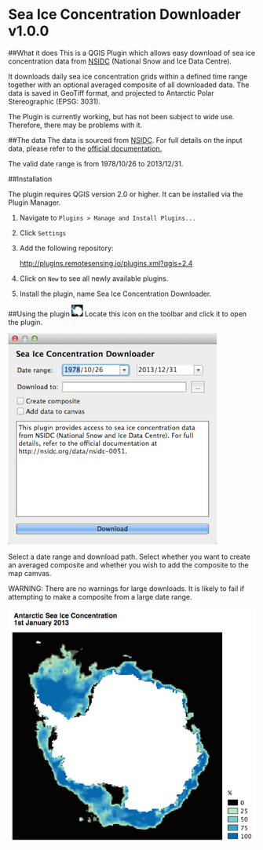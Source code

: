 Sea Ice Concentration Downloader v1.0.0
=======================================

##What it does
This is a QGIS Plugin which allows easy download of sea ice concentration data from [NSIDC](http://nsidc.org/data/seaice_index/) (National Snow and Ice Data Centre). 

It downloads daily sea ice concentration grids within a defined time range together with an optional averaged composite of all downloaded data. The data is saved in GeoTiff format, and projected to Antarctic Polar Stereographic (EPSG: 3031). 

The Plugin is currently working, but has not been subject to wide use. Therefore, there may be problems with it. 


##The data
The data is sourced from [NSIDC](http://nsidc.org/data/nsidc-0051). For full details on the input data, please refer to the [official documentation.](http://nsidc.org/data/docs/daac/nsidc0051_gsfc_seaice.gd.html) 

The valid date range is from 1978/10/26 to 2013/12/31.

##Installation

The plugin requires QGIS version 2.0 or higher. It can be installed via the Plugin Manager. 

1. Navigate to `Plugins > Manage and Install Plugins...`
2. Click `Settings`
3. Add the following repository:

    http://plugins.remotesensing.io/plugins.xml?qgis=2.4

4. Click on `New` to see all newly available plugins. 
5. Install the plugin, name Sea Ice Concentration Downloader.

##Using the plugin
![Toolbar button](images/icon_button.png)  Locate this icon on the toolbar and click it to open the plugin.

![Plugin interface](/images/interface.png)

Select a date range and download path. Select whether you want to create an averaged composite and whether you wish to add the composite to the map camvas. 

WARNING: There are no warnings for large downloads. It is likely to fail if attempting to make a composite from a large date range.

![Sea ice concentration](images/sea_ice_map.png) 
